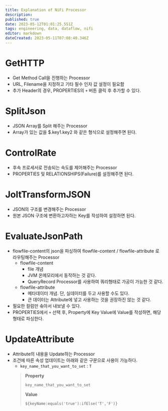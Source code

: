 ```yaml
---
title: Explanation of NiFi Processor
description: 
published: true
date: 2023-05-12T01:01:25.551Z
tags: engineering, data, dataflow, nifi
editor: markdown
dateCreated: 2023-05-11T07:08:40.346Z
---
```


# GetHTTP
- Get Method Call을 진행하는 Processor
- URL, Filename을 지정하고 기타 필수 인자 값 설정이 필요함
- 추가 Header의 경우, PROPERTIES의 `+` 버튼 클릭 후 추가할 수 있다.

# SplitJson
- JSON Array를 Split 해주는 Processor
- Array가 있는 값을 $.key1.key2 와 같은 형식으로 설정해주면 된다.

# ControlRate
- 후속 프로세서로 전송되는 속도를 제어해주는 Processor
- PROPERTIES 및 RELATIONSHIPS(Failure)를 설정해주면 된다.

# JoltTransformJSON
- JSON의 구조를 변경해주는 Processor
- 원본 JSON 구조에 변환하고자하는 Key를 작성하여 설정하면 된다.

# EvaluateJsonPath
- flowfile-content의 json을 파싱하여 flowfile-content / flowfile-attribute 로 라우팅해주는 Processor
   - flowfile-content
      - file 개념
      - JVM 온메모리에서 동작하는 것 같다.
      - QueryRecord Processor를 사용하여 쿼리형태로 가공이 가능한 것 같다.
   - flowfile-attribute
      - 메타데이터 개념. 단, 실데이터를 두고 사용할 수도 있다. 
      - 큰 데이터는 Attribute에 넣고 사용하는 것을 권장하진 않는 것 같다.
- 필요한 컬럼만 솎아서 내보낼 수 있다.
- PROPERTIES에서 `+` 선택 후, Property에 Key Value에 Value를 작성하면, 해당 형태로 파싱한다.

# UpdateAttribute
- Attribute의 내용을 Update하는 Processor
- 조건에 따른 속성 업데이트는 아래와 같은 구문으로 사용이 가능하다.
   - `key_name_that_you_want_to_set` : `T`
  > **Property**
  > ```
  > key_name_that_you_want_to_set
  > ```
  > **Value**
  > ```
  > ${keyName:equals('true'):ifElse('T','F')}
  > ```

